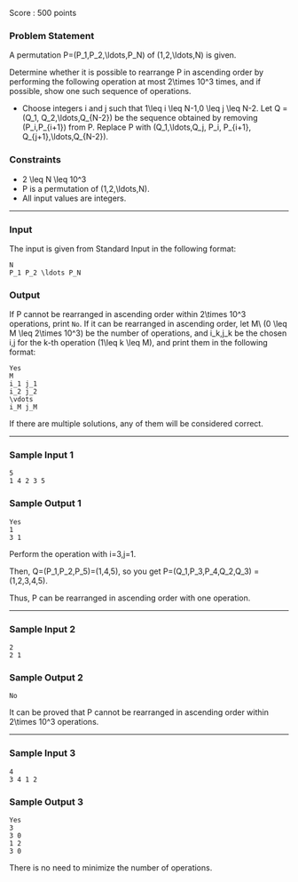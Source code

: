 Score : 500 points

### Problem Statement

A permutation P=(P\_1,P\_2,\ldots,P\_N) of (1,2,\ldots,N) is given.

Determine whether it is possible to rearrange P in ascending order by performing the following operation at most 2\times 10^3 times, and if possible, show one such sequence of operations.

* Choose integers i and j such that 1\leq i \leq N-1,0 \leq j \leq N-2. Let Q = (Q\_1, Q\_2,\ldots,Q\_{N-2}) be the sequence obtained by removing (P\_i,P\_{i+1}) from P. Replace P with (Q\_1,\ldots,Q\_j, P\_i, P\_{i+1}, Q\_{j+1},\ldots,Q\_{N-2}).

### Constraints

* 2 \leq N \leq 10^3
* P is a permutation of (1,2,\ldots,N).
* All input values are integers.

---

### Input

The input is given from Standard Input in the following format:

```
N
P_1 P_2 \ldots P_N
```

### Output

If P cannot be rearranged in ascending order within 2\times 10^3 operations, print `No`. If it can be rearranged in ascending order, let M\ (0 \leq M \leq 2\times 10^3) be the number of operations, and i\_k,j\_k be the chosen i,j for the k-th operation (1\leq k \leq M), and print them in the following format:

```
Yes
M
i_1 j_1
i_2 j_2
\vdots
i_M j_M
```

If there are multiple solutions, any of them will be considered correct.

---

### Sample Input 1

```
5
1 4 2 3 5
```

### Sample Output 1

```
Yes
1
3 1
```

Perform the operation with i=3,j=1.

Then, Q=(P\_1,P\_2,P\_5)=(1,4,5), so you get P=(Q\_1,P\_3,P\_4,Q\_2,Q\_3) = (1,2,3,4,5).

Thus, P can be rearranged in ascending order with one operation.

---

### Sample Input 2

```
2
2 1
```

### Sample Output 2

```
No
```

It can be proved that P cannot be rearranged in ascending order within 2\times 10^3 operations.

---

### Sample Input 3

```
4
3 4 1 2
```

### Sample Output 3

```
Yes
3
3 0
1 2
3 0
```

There is no need to minimize the number of operations.